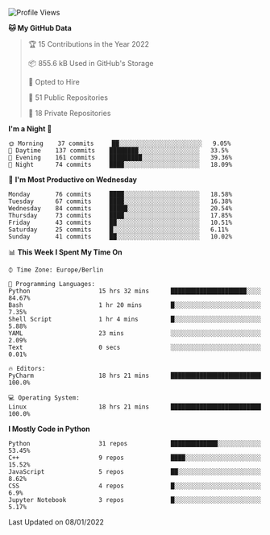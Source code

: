 <!--START_SECTION:waka-->
![Profile Views](http://img.shields.io/badge/Profile%20Views-1-blue)

**🐱 My GitHub Data** 

> 🏆 15 Contributions in the Year 2022
 > 
> 📦 855.6 kB Used in GitHub's Storage 
 > 
> 💼 Opted to Hire
 > 
> 📜 51 Public Repositories 
 > 
> 🔑 18 Private Repositories  
 > 
**I'm a Night 🦉** 

```text
🌞 Morning    37 commits     ██░░░░░░░░░░░░░░░░░░░░░░░   9.05% 
🌆 Daytime    137 commits    ████████░░░░░░░░░░░░░░░░░   33.5% 
🌃 Evening    161 commits    █████████░░░░░░░░░░░░░░░░   39.36% 
🌙 Night      74 commits     ████░░░░░░░░░░░░░░░░░░░░░   18.09%

```
📅 **I'm Most Productive on Wednesday** 

```text
Monday       76 commits     ████░░░░░░░░░░░░░░░░░░░░░   18.58% 
Tuesday      67 commits     ████░░░░░░░░░░░░░░░░░░░░░   16.38% 
Wednesday    84 commits     █████░░░░░░░░░░░░░░░░░░░░   20.54% 
Thursday     73 commits     ████░░░░░░░░░░░░░░░░░░░░░   17.85% 
Friday       43 commits     ██░░░░░░░░░░░░░░░░░░░░░░░   10.51% 
Saturday     25 commits     █░░░░░░░░░░░░░░░░░░░░░░░░   6.11% 
Sunday       41 commits     ██░░░░░░░░░░░░░░░░░░░░░░░   10.02%

```


📊 **This Week I Spent My Time On** 

```text
⌚︎ Time Zone: Europe/Berlin

💬 Programming Languages: 
Python                   15 hrs 32 mins      █████████████████████░░░░   84.67% 
Bash                     1 hr 20 mins        █░░░░░░░░░░░░░░░░░░░░░░░░   7.35% 
Shell Script             1 hr 4 mins         █░░░░░░░░░░░░░░░░░░░░░░░░   5.88% 
YAML                     23 mins             ░░░░░░░░░░░░░░░░░░░░░░░░░   2.09% 
Text                     0 secs              ░░░░░░░░░░░░░░░░░░░░░░░░░   0.01%

🔥 Editors: 
PyCharm                  18 hrs 21 mins      █████████████████████████   100.0%

💻 Operating System: 
Linux                    18 hrs 21 mins      █████████████████████████   100.0%

```

**I Mostly Code in Python** 

```text
Python                   31 repos            █████████████░░░░░░░░░░░░   53.45% 
C++                      9 repos             ████░░░░░░░░░░░░░░░░░░░░░   15.52% 
JavaScript               5 repos             ██░░░░░░░░░░░░░░░░░░░░░░░   8.62% 
CSS                      4 repos             █░░░░░░░░░░░░░░░░░░░░░░░░   6.9% 
Jupyter Notebook         3 repos             █░░░░░░░░░░░░░░░░░░░░░░░░   5.17%

```



 Last Updated on 08/01/2022
<!--END_SECTION:waka-->　　
